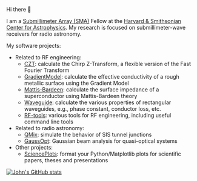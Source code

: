 Hi there 👋

I am a [Submillimeter Array (SMA)](https://www.cfa.harvard.edu/sma/) Fellow at the [Harvard & Smithsonian Center for Astrophysics](https://www.cfa.harvard.edu/). My research is focused on submillimeter-wave receivers for radio astronomy.

My software projects:

- Related to RF engineering:
    - [CZT](https://github.com/garrettj403/CZT): calculate the Chirp Z-Transform, a flexible version of the Fast Fourier Transform
    - [GradientModel](https://github.com/garrettj403/GradientModel): calculate the effective conductivity of a rough metallic surface using the Gradient Model
    - [Mattis-Bardeen](https://github.com/garrettj403/Mattis-Bardeen): calculate the surface impedance of a superconductor using Mattis-Bardeen theory
    - [Waveguide](https://github.com/garrettj403/Waveguide): calculate the various properties of rectangular waveguides, e.g., phase constant, conductor loss, etc.
    - [RF-tools](https://github.com/garrettj403/RF-tools): various tools for RF engineering, including useful command line tools
- Related to radio astronomy:
    - [QMix](https://github.com/garrettj403/QMix): simulate the behavior of SIS tunnel junctions
    - [GaussOpt](https://github.com/garrettj403/GaussOpt): Gaussian beam analysis for quasi-optical systems
- Other projects:
    - [SciencePlots](https://github.com/garrettj403/SciencePlots): format your Python/Matplotlib plots for scientific papers, theses and presentations


[![John's GitHub stats](https://github-readme-stats.vercel.app/api?username=garrettj403)](https://github.com/garrettj403/github-readme-stats)

